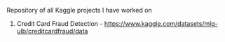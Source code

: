 Repository of all Kaggle projects I have worked on


1) Credit Card Fraud Detection - https://www.kaggle.com/datasets/mlg-ulb/creditcardfraud/data
